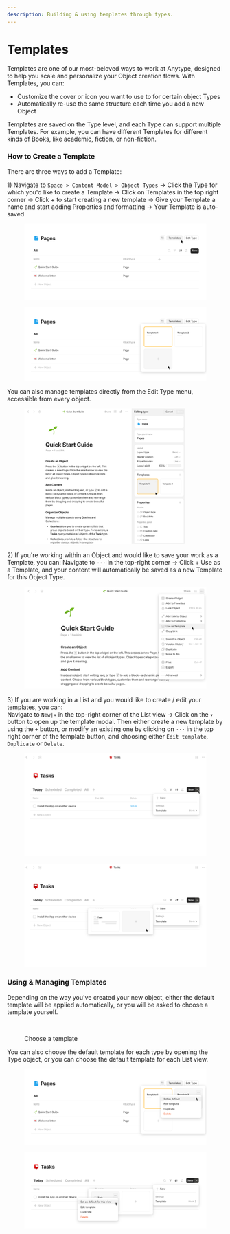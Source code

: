 ```yaml
---
description: Building & using templates through types.
---
```


# Templates

Templates are one of our most-beloved ways to work at Anytype, designed to help you scale and personalize your Object creation flows. With Templates, you can:

* Customize the cover or icon you want to use to for certain object Types
* Automatically re-use the same structure each time you add a new Object

Templates are saved on the Type level, and each Type can support multiple Templates. For example, you can have different Templates for different kinds of Books, like academic, fiction, or non-fiction.

### How to Create a Template

There are three ways to add a Template:

1\) Navigate to `Space > Content Model > Object Types` → Click the Type for which you'd like to create a Template → Click on Templates in the top right corner → Click + to start creating a new template → Give your Template a name and start adding Properties and formatting → Your Template is auto-saved

<div><figure><img src="../../.gitbook/assets/image (164).png" alt=""><figcaption></figcaption></figure> <figure><img src="../../.gitbook/assets/image (166).png" alt=""><figcaption></figcaption></figure></div>

You can also manage templates directly from the Edit Type menu, accessible from every object.

<figure><img src="../../.gitbook/assets/image (224).png" alt="" width="375"><figcaption></figcaption></figure>

2\) If you're working within an Object and would like to save your work as a Template, you can: Navigate to `···` in the top-right corner → Click + Use as a Template, and your content will automatically be saved as a new Template for this Object Type.

<figure><img src="../../.gitbook/assets/image (185).png" alt="" width="563"><figcaption></figcaption></figure>

3\) If you are working in a List and you would like to create / edit your templates, you can:\
Navigate to `New|▾` in the top-right corner of the List view -> Click on the `▾` button to open up the template modal. Then either create a new template by using the `+` button, or modify an existing one by clicking on `···` in the top right corner of the template button, and choosing either `Edit template`, `Duplicate` or `Delete`.

<div><figure><img src="../../.gitbook/assets/image (170).png" alt=""><figcaption></figcaption></figure> <figure><img src="../../.gitbook/assets/image (171).png" alt=""><figcaption></figcaption></figure></div>

### Using & Managing Templates

Depending on the way you've created your new object, either the default template will be applied automatically, or you will be asked to choose a template yourself.

<figure><img src="../../.gitbook/assets/5_Template Picker Screenshot.png" alt="" width="375"><figcaption><p>Choose a template</p></figcaption></figure>

You can also choose the default template for each type by opening the Type object, or you can choose the default template for each List view.

<div><figure><img src="../../.gitbook/assets/image (162).png" alt=""><figcaption></figcaption></figure> <figure><img src="../../.gitbook/assets/image (163).png" alt=""><figcaption></figcaption></figure></div>
